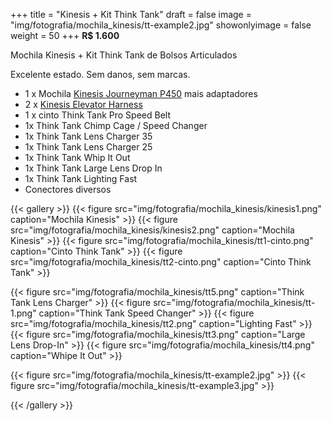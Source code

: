 +++
title = "Kinesis + Kit Think Tank"
draft = false
image = "img/fotografia/mochila_kinesis/tt-example2.jpg"
showonlyimage = false
weight = 50
+++
**R$ 1.600**

Mochila Kinesis + Kit Think Tank de Bolsos Articulados
<!--more-->

Excelente estado. Sem danos, sem marcas.

- 1 x Mochila [Kinesis Journeyman P450](https://kgear.eogear.com/collections/kinesis/products/kinesis-p450-journeyman-modular-pack) mais adaptadores
- 2 x [Kinesis Elevator Harness](https://kgear.eogear.com/collections/kinesis/products/kinesis-p111-elevator-adapter)
- 1 x cinto Think Tank Pro Speed Belt
- 1x Think Tank Chimp Cage / Speed Changer
- 1x Think Tank Lens Charger 35
- 1x Think Tank Lens Charger 25
- 1x Think Tank Whip It Out
- 1x Think Tank Large Lens Drop In
- 1x Think Tank Lighting Fast
- Conectores diversos

{{< gallery >}}
{{< figure src="img/fotografia/mochila_kinesis/kinesis1.png" caption="Mochila Kinesis" >}}
{{< figure src="img/fotografia/mochila_kinesis/kinesis2.png" caption="Mochila Kinesis" >}}
{{< figure src="img/fotografia/mochila_kinesis/tt1-cinto.png" caption="Cinto Think Tank" >}}
{{< figure src="img/fotografia/mochila_kinesis/tt2-cinto.png" caption="Cinto Think Tank" >}}

{{< figure src="img/fotografia/mochila_kinesis/tt5.png" caption="Think Tank Lens Charger" >}}
{{< figure src="img/fotografia/mochila_kinesis/tt-1.png" caption="Think Tank Speed Changer" >}}
{{< figure src="img/fotografia/mochila_kinesis/tt2.png" caption="Lighting Fast" >}}
{{< figure src="img/fotografia/mochila_kinesis/tt3.png" caption="Large Lens Drop-In" >}}
{{< figure src="img/fotografia/mochila_kinesis/tt4.png" caption="Whipe It Out" >}}

{{< figure src="img/fotografia/mochila_kinesis/tt-example2.jpg" >}}
{{< figure src="img/fotografia/mochila_kinesis/tt-example3.jpg" >}}

{{< /gallery >}}